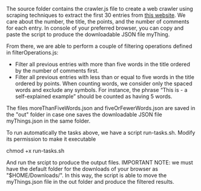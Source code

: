 The source folder contains the crawler.js file to create a web crawler using scraping techniques to extract the first 30 entries from [this website](https://news.ycombinator.com/). We care about the number, the title, the points, and the number of comments for each entry. In console of your preferred browser, you can copy and paste 
the script to produce the downloadable JSON file myThing.  

From there, we are able to perform a couple of filtering operations defined in filterOperations.js:

- Filter all previous entries with more than five words in the title ordered by the number of comments first.
- Filter all previous entries with less than or equal to five words in the title ordered by points.
When counting words, we consider only the spaced words and exclude any symbols. For instance, the phrase “This is - a self-explained example” should be counted as having 5 words. 

The files moreThanFiveWords.json and fiveOrFewerWords.json are saved in the "out" folder in case one saves the downloadable JSON file myThings.json in the same folder. 

To run automatically the tasks above, we have a script run-tasks.sh.
Modify its permission to make it executable

chmod +x run-tasks.sh

And run the srcipt to produce the output files. IMPORTANT NOTE: we must have the default folder for the downloads of your browser as "$HOME/Downloads/". In this way, the script is able to move the myThings.json file in the out folder and produce the filtered results. 

